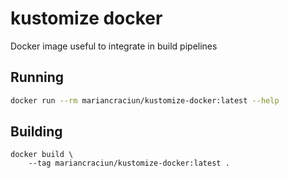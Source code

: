 # kustomize docker

Docker image useful to integrate in build pipelines

## Running

```bash
docker run --rm mariancraciun/kustomize-docker:latest --help
```

## Building

```
docker build \
    --tag mariancraciun/kustomize-docker:latest .
```